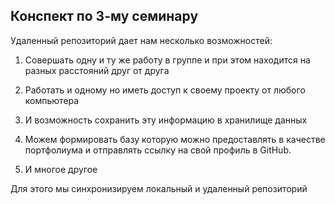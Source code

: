 ## Конспект по 3-му семинару

   Удаленный репозиторий дает нам несколько возможностей:

  1. Совершать одну и ту же работу в группе и при этом находится на разных расстояний друг от друга

  2. Работать и одному но иметь доступ к своему проекту от любого компьютера

  3. И возможность сохранить эту информацию в хранилище данных

  4. Можем формировать базу которую можно предоставлять в качестве портфолиума и отправлять ссылку на свой профиль в GitHub.
  5. И многое другое
  
  Для этого мы синхронизируем локальный и удаленный репозиторий
